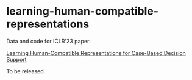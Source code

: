 # learning-human-compatible-representations
Data and code for ICLR'23 paper: 

[Learning Human-Compatible Representations for Case-Based Decision Support](https://openreview.net/forum?id=r0xte-t40I)

To be released.
